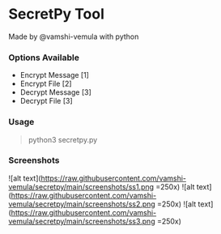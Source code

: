 # SecretPy Tool
Made by @vamshi-vemula with python

### Options Available
* Encrypt Message [1]
* Encrypt File [2]
* Decrypt Message [3]
* Decrypt File [3]

### Usage
> python3 secretpy.py

### Screenshots
![alt text](https://raw.githubusercontent.com/vamshi-vemula/secretpy/main/screenshots/ss1.png =250x)
![alt text](https://raw.githubusercontent.com/vamshi-vemula/secretpy/main/screenshots/ss2.png =250x)
![alt text](https://raw.githubusercontent.com/vamshi-vemula/secretpy/main/screenshots/ss3.png =250x)
